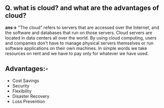 ## **Q.** what is cloud? and what are the advantages of cloud?

**ans->** "The cloud" refers to servers that are accessed over the Internet, and the software and databases that run on those servers. Cloud servers are located in data centers all over the world. By using cloud computing, users and companies don't have to manage physical servers themselves or run software applications on their own machines.
In simple words we take resources on rent and we have to pay only for whatever we have used.

## Advantages:-
  * Cost Savings
  * Security
  * Flexibility
  * Disaster Recovery
  * Loss Prevention
